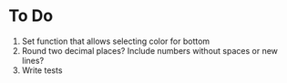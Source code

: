 # To Do

1. Set function that allows selecting color for bottom
2. Round two decimal places? Include numbers without spaces or new lines?
3. Write tests